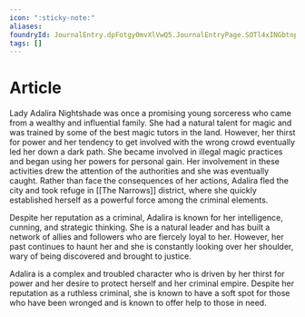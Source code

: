 ```yaml
---
icon: ":sticky-note:"
aliases: 
foundryId: JournalEntry.dpFotgy0mvXlVwQ5.JournalEntryPage.SOTl4xINGbtnpE8h
tags: []
---
```


# Article
Lady Adalira Nightshade was once a promising young sorceress who came from a wealthy and influential family. She had a natural talent for magic and was trained by some of the best magic tutors in the land. However, her thirst for power and her tendency to get involved with the wrong crowd eventually led her down a dark path. She became involved in illegal magic practices and began using her powers for personal gain. Her involvement in these activities drew the attention of the authorities and she was eventually caught. Rather than face the consequences of her actions, Adalira fled the city and took refuge in [[The Narrows]] district, where she quickly established herself as a powerful force among the criminal elements.

Despite her reputation as a criminal, Adalira is known for her intelligence, cunning, and strategic thinking. She is a natural leader and has built a network of allies and followers who are fiercely loyal to her. However, her past continues to haunt her and she is constantly looking over her shoulder, wary of being discovered and brought to justice.

Adalira is a complex and troubled character who is driven by her thirst for power and her desire to protect herself and her criminal empire. Despite her reputation as a ruthless criminal, she is known to have a soft spot for those who have been wronged and is known to offer help to those in need.